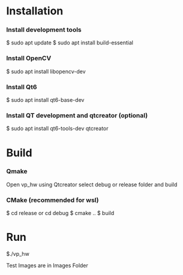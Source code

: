 # Installation
### Install development tools
$ sudo apt update
$ sudo apt install build-essential

### Install OpenCV
$ sudo apt install libopencv-dev

### Install Qt6
$ sudo apt install qt6-base-dev 

### Install QT development and qtcreator (optional)
$ sudo apt install qt6-tools-dev qtcreator

# Build
### Qmake
Open vp_hw using Qtcreator select debug or release folder and build

### CMake (recommended for wsl)
$ cd release or cd debug
$ cmake ..
$ build

# Run
$./vp_hw

Test Images are in Images Folder
